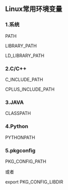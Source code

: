 ## Linux常用环境变量

### 1.系统

PATH

LIBRARY_PATH

LD_LIBRARY_PATH

### 2.C/C++

C_INCLUDE_PATH

CPLUS_INCLUDE_PATH

### 3.JAVA

CLASSPATH

### 4.Python

PYTHONPATH

### 5.pkgconfig

PKG_CONFIG_PATH

或者 

export PKG_CONFIG_LIBDIR

